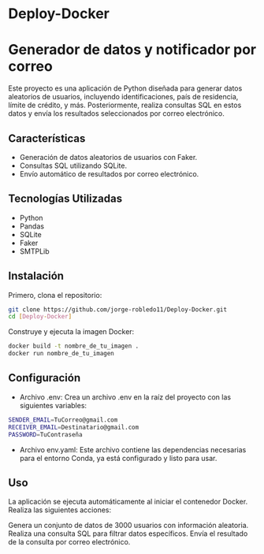 # Deploy-Docker

# Generador de datos y notificador por correo

Este proyecto es una aplicación de Python diseñada para generar datos aleatorios de usuarios, incluyendo identificaciones, país de residencia, límite de crédito, y más. Posteriormente, realiza consultas SQL en estos datos y envía los resultados seleccionados por correo electrónico.

## Características

- Generación de datos aleatorios de usuarios con Faker.
- Consultas SQL utilizando SQLite.
- Envío automático de resultados por correo electrónico.

## Tecnologías Utilizadas

- Python
- Pandas
- SQLite
- Faker
- SMTPLib

## Instalación

Primero, clona el repositorio:

```bash
git clone https://github.com/jorge-robledo11/Deploy-Docker.git
cd [Deploy-Docker]
```

Construye y ejecuta la imagen Docker:
```bash
docker build -t nombre_de_tu_imagen .
docker run nombre_de_tu_imagen
```

## Configuración
- Archivo .env: Crea un archivo .env en la raíz del proyecto con las siguientes variables:

```bash
SENDER_EMAIL=TuCorreo@gmail.com
RECEIVER_EMAIL=Destinatario@gmail.com
PASSWORD=TuContraseña
```

- Archivo env.yaml: Este archivo contiene las dependencias necesarias para el entorno Conda, ya está configurado y listo para usar.

## Uso
La aplicación se ejecuta automáticamente al iniciar el contenedor Docker. Realiza las siguientes acciones:

Genera un conjunto de datos de 3000 usuarios con información aleatoria.
Realiza una consulta SQL para filtrar datos específicos.
Envía el resultado de la consulta por correo electrónico.
